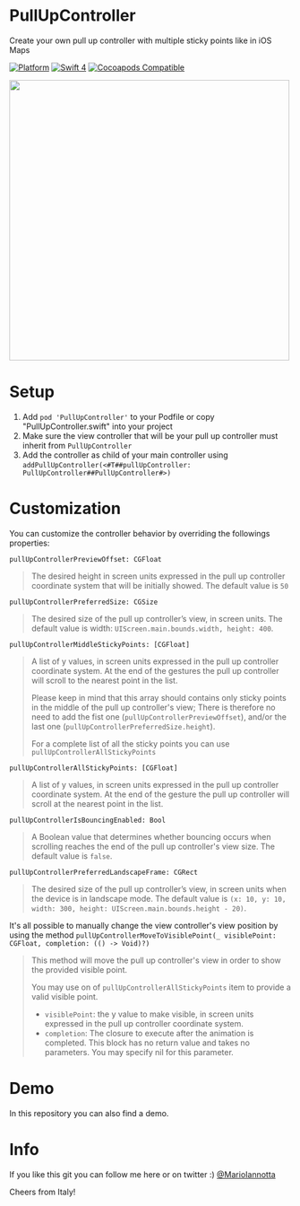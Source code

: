 # PullUpController
Create your own pull up controller with multiple sticky points like in iOS Maps

[![Platform](http://img.shields.io/badge/platform-ios-red.svg?style=flat
)](https://developer.apple.com/iphone/index.action)
[![Swift 4](https://img.shields.io/badge/Swift-4-orange.svg?style=flat)](https://developer.apple.com/swift/) 
[![Cocoapods Compatible](https://img.shields.io/cocoapods/v/PullUpController.svg)](https://img.shields.io/cocoapods/v/PullUpController.svg)

<img src="demo.gif" height="500"/>

# Setup
1. Add ```pod 'PullUpController'``` to your Podfile or copy "PullUpController.swift" into your project
2. Make sure the view controller that will be your pull up controller must inherit from ```PullUpController```
3. Add the controller as child of your main controller using ```addPullUpController(<#T##pullUpController: PullUpController##PullUpController#>)```
 
# Customization
You can customize the controller behavior by overriding the followings properties:

```pullUpControllerPreviewOffset: CGFloat```
>The desired height in screen units expressed in the pull up controller coordinate system that will be initially showed.
>The default value is ```50```

```pullUpControllerPreferredSize: CGSize```
>The desired size of the pull up controller’s view, in screen units.
>The default value is width: ```UIScreen.main.bounds.width, height: 400```.

```pullUpControllerMiddleStickyPoints: [CGFloat]```
>A list of y values, in screen units expressed in the pull up controller coordinate system.
>At the end of the gestures the pull up controller will scroll to the nearest point in the list.
>     
>Please keep in mind that this array should contains only sticky points in the middle of the pull up controller's view;
>There is therefore no need to add the fist one (```pullUpControllerPreviewOffset```), and/or the last one (```pullUpControllerPreferredSize.height```).
>    
>For a complete list of all the sticky points you can use ```pullUpControllerAllStickyPoints```

```pullUpControllerAllStickyPoints: [CGFloat]```
>A list of y values, in screen units expressed in the pull up controller coordinate system.
>At the end of the gesture the pull up controller will scroll at the nearest point in the list.

```pullUpControllerIsBouncingEnabled: Bool```
>A Boolean value that determines whether bouncing occurs when scrolling reaches the end of the pull up controller's view size.
>The default value is ```false```.

```pullUpControllerPreferredLandscapeFrame: CGRect```
>The desired size of the pull up controller’s view, in screen units when the device is in landscape mode.
>The default value is ```(x: 10, y: 10, width: 300, height: UIScreen.main.bounds.height - 20)```.

It's all possible to manually change the view controller's view position by using the method
```pullUpControllerMoveToVisiblePoint(_ visiblePoint: CGFloat, completion: (() -> Void)?)```

>This method will move the pull up controller's view in order to show the provided visible point.
>    
>You may use on of `pullUpControllerAllStickyPoints` item to provide a valid visible point.
>- `visiblePoint`: the y value to make visible, in screen units expressed in the pull up controller coordinate system.
>- `completion`: The closure to execute after the animation is completed. This block has no return value and takes no parameters. You may specify nil for this parameter.

# Demo
In this repository you can also find a demo.

# Info
If you like this git you can follow me here or on twitter :) [@MarioIannotta](http://www.twitter.com/marioiannotta)

Cheers from Italy!
